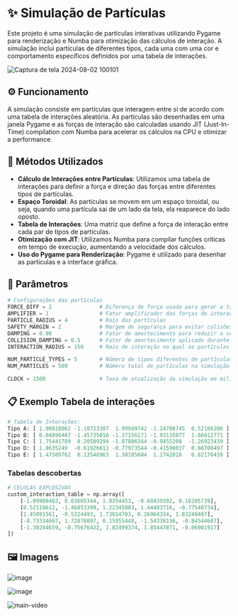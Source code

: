 # ✨ Simulação de Partículas
Este projeto é uma simulação de partículas interativas utilizando Pygame para renderização e Numba para otimização das cálculos de interação. A simulação inclui partículas de diferentes tipos, cada uma com uma cor e comportamento específicos definidos por uma tabela de interações.

![Captura de tela 2024-08-02 100101](https://github.com/user-attachments/assets/e608518a-2d40-43b8-a593-4145e2fda214)

## ⚙️ Funcionamento
A simulação consiste em partículas que interagem entre si de acordo com uma tabela de interações aleatória. As partículas são desenhadas em uma janela Pygame e as forças de interação são calculadas usando JIT (Just-In-Time) compilation com Numba para acelerar os cálculos na CPU e otimizar a performance.

## 🧪 Métodos Utilizados
- **Cálculo de Interações entre Partículas**: Utilizamos uma tabela de interações para definir a força e direção das forças entre diferentes tipos de partículas.
- **Espaço Toroidal**: As partículas se movem em um espaço toroidal, ou seja, quando uma partícula sai de um lado da tela, ela reaparece do lado oposto.
- **Tabela de Interações**: Uma matriz que define a força de interação entre cada par de tipos de partículas.
- **Otimização com JIT**: Utilizamos Numba para compilar funções críticas em tempo de execução, aumentando a velocidade dos cálculos.
- **Uso do Pygame para Renderização**: Pygame é utilizado para desenhar as partículas e a interface gráfica.

## 🔧 Parâmetros
```python
# Configurações das partículas
FORCE_DIFF = 2               # Diferença de força usada para gerar a tabela de interações
AMPLIFIER = 1                # Fator amplificador das forças de interação
PARTICLE_RADIUS = 4          # Raio das partículas
SAFETY_MARGIN = 2            # Margem de segurança para evitar colisões entre partículas
DAMPING = 0.98               # Fator de amortecimento para reduzir a velocidade das partículas ao longo do tempo
COLLISION_DAMPING = 0.5      # Fator de amortecimento aplicado durante colisões
INTERACTION_RADIUS = 150     # Raio de interação no qual as partículas influenciam umas às outras

NUM_PARTICLE_TYPES = 5       # Número de tipos diferentes de partículas
NUM_PARTICLES = 500          # Número total de partículas na simulação

CLOCK = 1500                 # Taxa de atualização da simulação em milissegundos (usado para controlar a velocidade do loop principal)
```

## 📋 Exemplo Tabela de interações

```python
# Tabela de Interações:
Tipo A: [ 1.90810062 -1.10723307  1.99949742 -1.24708745  0.52106206 ]
Tipo B: [ 0.04896407 -1.45735016 -1.37156171 -1.93135077  1.66012771 ]
Tipo C: [ 1.75441789  0.20509294 -1.07806344 -0.9455208  -1.26923439 ]
Tipo D: [ 1.8635249  -0.61926611 -0.77973544 -0.41590037  0.66700497 ]
Tipo E: [ 1.47509762  0.13548963  1.38185604  1.1742018   0.82176439 ]
```
### Tabelas descobertas
```python
# CELULAS EXPLOSIVAS
custom_interaction_table = np.array([
    [-1.09908462, 0.03605344, 1.0354453, -0.68439392, 0.16205739],
    [0.52110612, -1.46853399, 1.22345083, 1.44403716, -0.77540734],
    [1.45091561, -0.5324493, 1.73014703, 0.26964334, 1.83240487],
    [-0.73334607, 1.72870897, 0.15955448, -1.54338156, -0.84544607],
    [-1.30284659, -0.75676422, 1.82499374, 1.85447871, -0.06901917]
])
```

## 🖼️ Imagens
![image](https://github.com/user-attachments/assets/d02ba8e5-d372-44af-adab-324da2073f8c)

![image](https://github.com/user-attachments/assets/e1af95f9-4de9-449f-8c2b-251eba478f65)

![main-video](https://github.com/user-attachments/assets/6d19dfb2-b507-4308-9ea2-f74322b1d59a)
